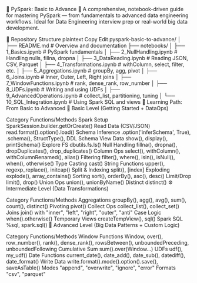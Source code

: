 📘 PySpark: Basic to Advance 🚀
A comprehensive, notebook-driven guide for mastering PySpark — from fundamentals to advanced data engineering workflows. Ideal for Data Engineering interview prep or real-world big data development.

📂 Repository Structure
plaintext
Copy
Edit
pyspark-basic-to-advance/
│
├── README.md                        # Overview and documentation
├── notebooks/
│   ├── 1_Basics.ipynb               # PySpark fundamentals
│   ├── 2_NullHandling.ipynb         # Handling nulls, fillna, dropna
│   ├── 3_DataReading.ipynb          # Reading JSON, CSV, Parquet
│   ├── 4_Transformations.ipynb      # withColumn, select, filter, etc.
│   ├── 5_Aggregations.ipynb         # groupBy, agg, pivot
│   ├── 6_Joins.ipynb                # Inner, Outer, Left, Right joins
│   ├── 7_WindowFunctions.ipynb      # rank, dense_rank, row_number
│   ├── 8_UDFs.ipynb                 # Writing and using UDFs
│   ├── 9_AdvancedOperations.ipynb   # collect_list, partitioning, tuning
│   └── 10_SQL_Integration.ipynb     # Using Spark SQL and views
🧠 Learning Path: From Basic to Advanced
🔰 Basic Level (Getting Started + DataOps)

Category	Functions/Methods
Spark Setup	SparkSession.builder.getOrCreate()
Read Data (CSV/JSON)	read.format().option().load()
Schema Inference	.option('inferSchema', True), .schema(), StructType(), DDL Schema
View Data	show(), display(), printSchema()
Explore FS	dbutils.fs.ls()
Null Handling	fillna(), dropna(), dropDuplicates(), drop_duplicates()
Column Ops	select(), withColumn(), withColumnRenamed(), alias()
Filtering	filter(), where(), isin(), isNull(), when(), otherwise()
Type Casting	cast()
String Functions	upper(), regexp_replace(), initcap()
Split & Indexing	split(), [index]
Exploding	explode(), array_contains()
Sorting	sort(), orderBy(), asc(), desc()
Limit/Drop	limit(), drop()
Union Ops	union(), unionByName()
Distinct	distinct()
⚙️ Intermediate Level (Data Transformations)

Category	Functions/Methods
Aggregations	groupBy(), agg(), avg(), sum(), count(), distinct()
Pivoting	pivot()
Collect Ops	collect_list(), collect_set()
Joins	join() with "inner", "left", "right", "outer", "anti"
Case Logic	when().otherwise()
Temporary Views	createTempView(), sql()
Spark SQL	%sql, spark.sql()
🚀 Advanced Level (Big Data Patterns + Custom Logic)

Category	Functions/Methods
Window Functions	Window, over(), row_number(), rank(), dense_rank(), rowsBetween(), unboundedPreceding, unboundedFollowing
Cumulative Sum	sum().over(Window...)
UDFs	udf(), my_udf()
Date Functions	current_date(), date_add(), date_sub(), datediff(), date_format()
Write Data	write.format().mode().option().save(), saveAsTable()
Modes	"append", "overwrite", "ignore", "error"
Formats	"csv", "parquet"
